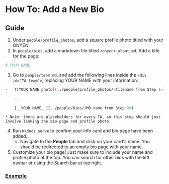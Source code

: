 # How To: Add a New Bio

## Guide

1. Under `people/profile_photos`, add a square profile photo titled with your ONYEN.
2. In `people/bios`, add a markdown file titled `<onyen>_about.md`. Add a title for the page:
```bash
# YOUR NAME
```
3. Go to `people/team.md`, and add the following lines inside the `<div id="TA-team">`, replacing YOUR NAME with your information:
```bash
-   ![YOUR NAME photo](../people/profile_photos/<filename from Step 1>)
    
    ---

    [__YOUR NAME__](../people/bios/<MD name from Step 2>)
```
    * Note: there are placeholders for every TA, so this step should just involve linking the bio page and profile photo.
4. Run `mkdocs serve` to confirm your info card and bio page have been added.
    * Navigate to the **People** tab and click on your card's name. You should be redirected to an empty bio page with your name.
5. Customize your bio page! Just make sure to include your name and profile photo at the top. You can search for other bios with the left navbar or using the Search bar at top right.

### [Example](./other_about.md)

